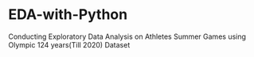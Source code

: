 # EDA-with-Python
Conducting Exploratory Data Analysis on Athletes Summer Games using Olympic 124 years(Till 2020) Dataset 
